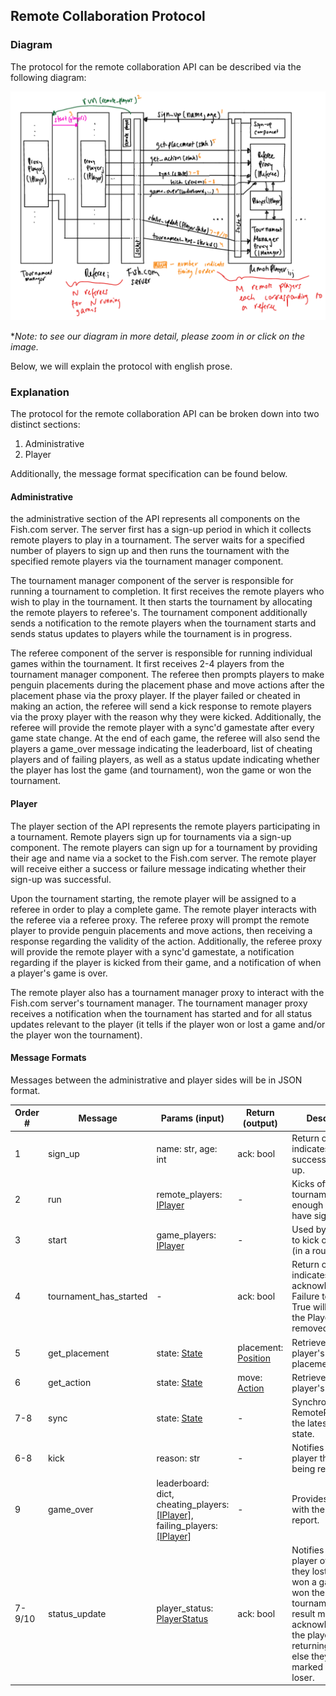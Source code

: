 ## Remote Collaboration Protocol

### Diagram

The protocol for the remote collaboration API can be described via the following diagram:

![](remote-diagram.png)

**Note: to see our diagram in more detail, please zoom in or click on the image.*

Below, we will explain the protocol with english prose.

### Explanation

The protocol for the remote collaboration API can be broken down into two distinct sections:

1. Administrative
2. Player

Additionally, the message format specification can be found below.

#### Administrative

the administrative section of the API represents all components on the Fish.com server. The server first has a sign-up
period in which it collects remote players to play in a tournament. The server waits for a specified number of players
to sign up and then runs the tournament with the specified remote players via the tournament manager component.

The tournament manager component of the server is responsible for running a tournament to completion. It first receives
the remote players who wish to play in the tournament. It then starts the tournament by allocating the remote players
to referee's. The tournament component additionally sends a notification to the remote players when the tournament
starts and sends status updates to players while the tournament is in progress.

The referee component of the server is responsible for running individual games within the tournament. It first receives
2-4 players from the tournament manager component. The referee then prompts players to make penguin placements during
the placement phase and move actions after the placement phase via the proxy player. If the player failed or cheated
in making an action, the referee will send a kick response to remote players via the proxy player with the reason
why they were kicked. Additionally, the referee will provide the remote player with a sync'd gamestate after every
game state change. At the end of each game, the referee will also send the players a game_over message indicating the
leaderboard, list of cheating players and of failing players, as well as a status update indicating whether the player
has lost the game (and tournament), won the game or won the tournament.

#### Player

The player section of the API represents the remote players participating in a tournament. Remote players sign up for
tournaments via a sign-up component. The remote players can sign up for a tournament by providing their age and name via
a socket to the Fish.com server. The remote player will receive either a success or failure message indicating whether
their sign-up was successful. 

Upon the tournament starting, the remote player will be assigned to a referee in order to play a complete game. The
remote player interacts with the referee via a referee proxy. The referee proxy will prompt the remote player to provide
penguin placements and move actions, then receiving a response regarding the validity of the action. Additionally, the 
referee proxy will provide the remote player with a sync'd gamestate, a notification regarding if the player is kicked
from their game, and a notification of when a player's game is over.

The remote player also has a tournament manager proxy to interact with the Fish.com server's tournament manager. The
tournament manager proxy receives a notification when the tournament has started and for all status updates relevant
to the player (it tells if the player won or lost a game and/or the player won the tournament).
    
#### Message Formats

Messages between the administrative and player sides will be in JSON format.

| Order # | Message                | Params (input)                                                             | Return (output)     | Description                                                                                                                                                                                    |
|---------|------------------------|----------------------------------------------------------------------------|---------------------|------------------------------------------------------------------------------------------------------------------------------------------------------------------------------------------------|
| 1       | sign_up                | name: str, age: int                                                        | ack: bool           | Return of True indicates successful sign-up.                                                                                                                                                   |
| 2       | run                    | remote_players: [IPlayer](https://github.ccs.neu.edu/CS4500-F20/quintana/blob/master/Fish/Common/player_interface.py)                                                    | -                   | Kicks off tournament once enough players have signed up.                                                                                                                                       |
| 3       | start                  | game_players: [IPlayer](https://github.ccs.neu.edu/CS4500-F20/quintana/blob/master/Fish/Common/player_interface.py)                                                      | -                   | Used by manager to kick off a game (in a round).                                                                                                                                               |
| 4       | tournament_has_started | -                                                                          | ack: bool           | Return of True indicates player's acknowledgement. Failure to return True will result in the Player being removed.                                                                             |
| 5       | get_placement          | state: [State](https://github.ccs.neu.edu/CS4500-F20/quintana/blob/master/Fish/Common/state.py)                                                               | placement: [Position](https://github.ccs.neu.edu/CS4500-F20/quintana/blob/master/Fish/Common/position.py) | Retrieves the player's placement.                                                                                                                                                              |
| 6       | get_action             | state: [State](https://github.ccs.neu.edu/CS4500-F20/quintana/blob/master/Fish/Common/state.py)                                                               | move: [Action](https://github.ccs.neu.edu/CS4500-F20/quintana/blob/master/Fish/Common/action.py)      | Retrieves the player's move.                                                                                                                                                                   |
| 7-8     | sync                   | state: [State](https://github.ccs.neu.edu/CS4500-F20/quintana/blob/master/Fish/Common/state.py)                                                               | -                   | Synchronizes the RemotePlayer with the latest game state.                                                                                                                                      |
| 6-8     | kick                   | reason: str                                                                | -                   | Notifies remote player they are being removed.                                                                                                                                                 |
| 9       | game_over              | leaderboard: dict, cheating_players: [\[IPlayer\]](https://github.ccs.neu.edu/CS4500-F20/quintana/blob/master/Fish/Common/player_interface.py), failing_players: [\[IPlayer\]](https://github.ccs.neu.edu/CS4500-F20/quintana/blob/master/Fish/Common/player_interface.py) | -                   | Provides player with the final game report.                                                                                                                                                    |
| 7-9/10  | status_update          | player_status: [PlayerStatus](https://github.ccs.neu.edu/CS4500-F20/quintana/blob/master/Fish/Common/player_status.py)                                                | ack: bool           | Notifies remote player of whether they lost a game, won a game or won the tournament. The result must be acknowledged by the player by returning True, or else they are marked out as a loser. |
